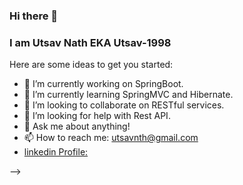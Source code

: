 ### Hi there 👋 
### I am Utsav Nath EKA Utsav-1998


Here are some ideas to get you started:

- 🔭 I’m currently working on SpringBoot.
- 🌱 I’m currently learning SpringMVC and Hibernate.
- 👯 I’m looking to collaborate on RESTful services.
- 🤔 I’m looking for help with Rest API.
- 💬 Ask me about anything!
- 📫 How to reach me: utsavnth@gmail.com
- [linkedin Profile:](https://www.linkedin.com/in/utsav-nath-707642190/)



-->
